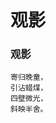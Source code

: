 # 观影
<!-- 寄归晚童,<br>引沾蜡煤,<br>四壁微光,<br>斜映半舍。 [2020-12-20]-->

### 观影
```shell
寄归晚童，
引沾蜡煤，
四壁微光，
斜映半舍。
```
